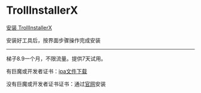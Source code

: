 # TrollInstallerX
[安装 TrollInstallerX](itms-services://?action=download-manifest&url=https://app-trick.github.io/iOS/plist/com.pczvuargaj.qjmoaqad.plist)


安装好工具后，按界面步骤操作完成安装

---


梯子8.9一个月，不限流量。提供7天试用。

有巨魔或开发者证书：[ipa文件下载](https://chatbrowser.oss-cn-beijing.aliyuncs.com/dist/Anony.ipa)

没有巨魔或开发者证书证书：通过[官网](https://manual.chatbrowser.top/sell/)安装
